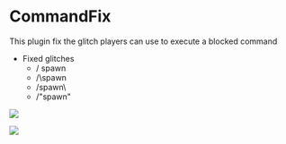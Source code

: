 # CommandFix
This plugin fix the glitch players can use to execute a blocked command
  * Fixed glitches
     * / spawn
     * /\spawn
     * /spawn\
     * /"spawn"
 
[![](https://poggit.pmmp.io/shield.state/CommandFix)](https://poggit.pmmp.io/p/CommandFix)

[![](https://poggit.pmmp.io/shield.dl.total/CommandFix)](https://poggit.pmmp.io/p/CommandFix)
